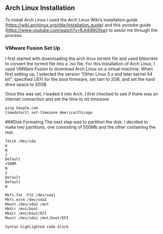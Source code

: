## Arch Linux Installation

To install Arch Linux I used the Arch Linux Wiki’s installation guide (https://wiki.archlinux.org/title/Installation_guide) and this youtube guide (https://www.youtube.com/watch?v=RJt4i89Ofsw) to assist me through the process.


### VMware Fusion Set Up
I first started with downloading the arch linux torrent file and used bittorrent to convert the torrent file into a .iso file. For this installation of Arch Linux, I used VMWare Fusion to download Arch Linux on a virtual machine. When first setting up, I selected the version “Other Linux 5.x and later kernel 64 bit”, specified UEFI for the boot firmware, set ram to 2GB, and set the hard drive space to 20GB.

Once this was set, I loaded it into Arch. I first checked to see if there was an internet connection and set the time to mt timezone
```markdown
ping Google.com
timedatectl set-timezone America/Chicago
```

###Disk Formating
The next step was to partition the disk. I decided to make two partitions, one consisting of 500Mb and the other containing the rest. 
```markdown
fdisk /dev/sda
G
N
1
Default
+500M 
N
2
Default
Default
W

Mkfs.fat -F32 /dev/sda1
Mkfs.ext4 /dev/sda2
Mount /dev/sda2 /mnt 
Mkdir /mnt/boot
Mkdir /mnt/boot/EFI
Mount /dev/sda1 /mnt/boot/EFI
```

```markdown 
Syntax highlighted code block
```


